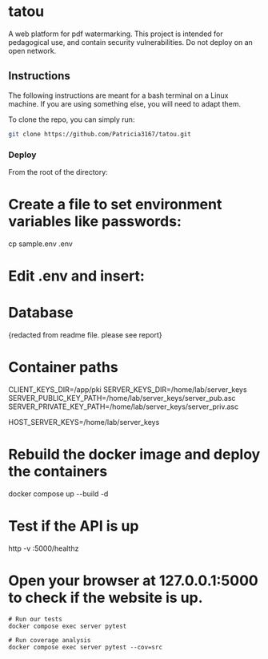
# tatou
A web platform for pdf watermarking. This project is intended for pedagogical use, and contain security vulnerabilities. Do not deploy on an open network.


## Instructions


The following instructions are meant for a bash terminal on a Linux machine. If you are using something else, you will need to adapt them.


To clone the repo, you can simply run:


```bash
git clone https://github.com/Patricia3167/tatou.git
```


### Deploy


From the root of the directory:


# Create a file to set environment variables like passwords:
cp sample.env .env


# Edit .env and insert:


# Database

{redacted from readme file. please see report}
# Container paths
CLIENT_KEYS_DIR=/app/pki
SERVER_KEYS_DIR=/home/lab/server_keys
SERVER_PUBLIC_KEY_PATH=/home/lab/server_keys/server_pub.asc
SERVER_PRIVATE_KEY_PATH=/home/lab/server_keys/server_priv.asc


HOST_SERVER_KEYS=/home/lab/server_keys 


# Rebuild the docker image and deploy the containers
docker compose up --build -d


# Test if the API is up
http -v :5000/healthz


# Open your browser at 127.0.0.1:5000 to check if the website is up.
```
# Run our tests
docker compose exec server pytest

# Run coverage analysis
docker compose exec server pytest --cov=src
